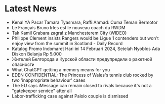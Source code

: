 # Latest News
-  Kenal YA Pacar Tamara Tyasmara, Raffi Ahmad: Cuma Teman Bermotor
-  Le Français Bruno Irles est le nouveau coach du RWDM
-  Tak Kamil Grabara zagrał z Manchesterem City (WIDEO)
-  Philippe Clement insists Rangers would be Ligue 1 contenders but won't enjoy view from the summit in Scotland - Daily Record
-  Katalog Promo Indomaret Hari ini 14 Februari 2024, Setelah Nyoblos Ada Diskon Belanja Rp 5.000
-  Жителей Белгорода и Курской области предупредили о ракетной опасности
-  What ChatGPT getting a memory means for you
-  EDEN CONFIDENTIAL: The Princess of Wales's tennis club rocked by two 'inappropriate behaviour' cases
-  The EU says iMessage can remain closed to rivals because it's not a "gatekeeper service" after all
-  Labor-trafficking case against Palolo couple is dismissed
